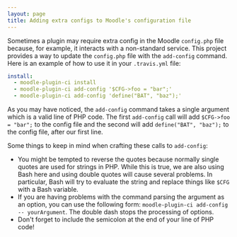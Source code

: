 ```yaml
---
layout: page
title: Adding extra configs to Moodle's configuration file
---
```


Sometimes a plugin may require extra config in the Moodle `config.php` file because, for example, it interacts with a
non-standard service.  This project provides a way to update the `config.php` file with the `add-config` command.  Here
is an example of how to use it in your `.travis.yml` file:

```yml
install:
  - moodle-plugin-ci install
  - moodle-plugin-ci add-config '$CFG->foo = "bar";'
  - moodle-plugin-ci add-config 'define("BAT", "baz");'
```

As you may have noticed, the `add-config` command takes a single argument which is a valid line of PHP code.
The first `add-config` call will add `$CFG->foo = "bar";` to the config file and the second will add
`define("BAT", "baz");` to the config file, after our first line.

Some things to keep in mind when crafting these calls to `add-config`:
* You might be tempted to reverse the quotes because normally single quotes are used for strings in PHP.  While this is
  true, we are also using Bash here and using double quotes will cause several problems.  In particular, Bash will try
  to evaluate the string and replace things like `$CFG` with a Bash variable.
* If you are having problems with the command parsing the argument as an option, you can use the following form:
  `moodle-plugin-ci add-config -- yourArgument`.  The double dash stops the processing of options.
* Don't forget to include the semicolon at the end of your line of PHP code!